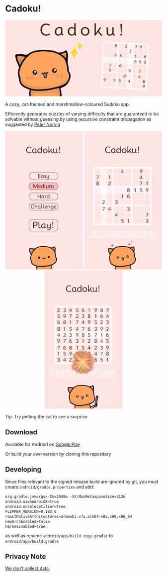 # Cadoku!

<p align="center">
<img  src="assets/feature-graphic.jpg">
</p>


A cozy, cat-themed and marshmallow-coloured Sudoku app.

Efficiently generates puzzles of varying difficulty that are guaranteed to be solvable without guessing by using recursive constraint propagation as suggested by [Peter Norvig](http://norvig.com/sudoku.html)
<p align="center">
<img  src="screenshots/16x9/home9x16.jpg" width="250">  
<img  src="screenshots/16x9/hearts9x16.jpg" width="250">
<img  src="screenshots/16x9/fireworks9x16.jpg" width="250">
</p>


Tip: Try petting the cat to see a surprise

## Download
Available for Android on [Google Play](https://play.google.com/store/apps/details?id=com.cadoku)

Or build your own version by cloning this repository

## Developing

Since files relevant to the signed release build are ignored by git, you must create `android/gradle.properties` and add:

```
org.gradle.jvmargs=-Xmx2048m -XX:MaxMetaspaceSize=512m
android.useAndroidX=true
android.enableJetifier=true
FLIPPER_VERSION=0.182.0
reactNativeArchitectures=armeabi-v7a,arm64-v8a,x86,x86_64
newArchEnabled=false
hermesEnabled=true
```
as well as rename `android/app/build copy.gradle` to `android/app/build.gradle`

## Privacy Note
[We don't collect data.](https://juliankarrer.github.io/Cadoku/)